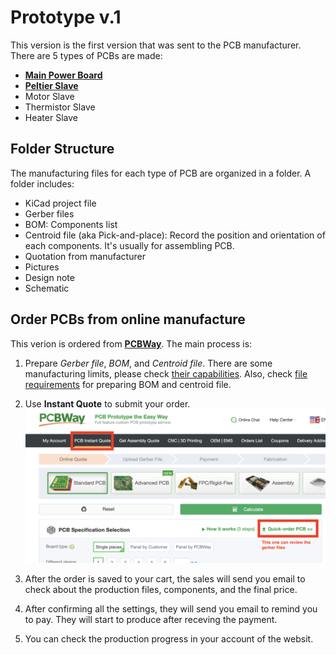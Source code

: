 # Prototype v.1

This version is the first version that was sent to the PCB manufacturer. There are 5 types of PCBs are made:

- [**Main Power Board**](./Main_power_board/)
- [**Peltier Slave**](./Peltier_slave/)
- Motor Slave
- Thermistor Slave
- Heater Slave

## Folder Structure

The manufacturing files for each type of PCB are organized in a folder. A folder includes:

- KiCad project file
- Gerber files
- BOM: Components list
- Centroid file (aka Pick-and-place): Record the position and orientation of each components. It's usually for assembling PCB.
- Quotation from manufacturer
- Pictures
- Design note
- Schematic


## Order PCBs from online manufacture

This verion is ordered from [**PCBWay**](https://www.pcbway.com/). The main process is:

1. Prepare *Gerber file*, *BOM*, and *Centroid file*. There are some manufacturing limits, please check [their capabilities](https://www.pcbway.com/capabilities.html). Also, check [file requirements](https://www.pcbway.com/assembly-file-requirements.html) for preparing BOM and centroid file.

2. Use **Instant Quote** to submit your order.
![Instant quote on website](/Prototype%20v1/assests/instant%20quote_PCBWay.png)

3. After the order is saved to your cart, the sales will send you email to check about the production files, components, and the final price.

4. After confirming all the settings, they will send you email to remind you to pay. They will start to produce after receving the payment. 

5. You can check the production progress in your account of the websit.